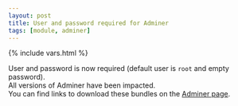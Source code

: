```yaml
---
layout: post
title: User and password required for Adminer
tags: [module, adminer]
---
```

{% include vars.html %}

User and password is now required (default user is `root` and empty password).<br />
All versions of Adminer have been impacted.<br />
You can find links to download these bundles on the [Adminer page](/apps/adminer).